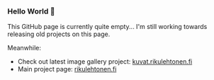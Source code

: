 ### Hello World 👋

This GitHub page is currently quite empty... I'm still working towards releasing old projects on this page.

Meanwhile:
- Check out latest image gallery project: [kuvat.rikulehtonen.fi](https://kuvat.rikulehtonen.fi)
- Main project page: [rikulehtonen.fi](https://rikulehtonen.fi)
